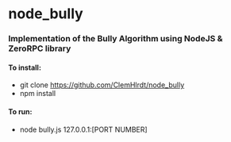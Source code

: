 # node_bully

### Implementation of the Bully Algorithm using NodeJS & ZeroRPC library

#### To install:

- git clone https://github.com/ClemHlrdt/node_bully
- npm install

#### To run:

- node bully.js 127.0.0.1:[PORT NUMBER]

